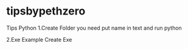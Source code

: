 # tipsbypethzero
Tips Python 
1.Create Folder 
you need put name in text and run python

2.Exe  Example Create Exe
